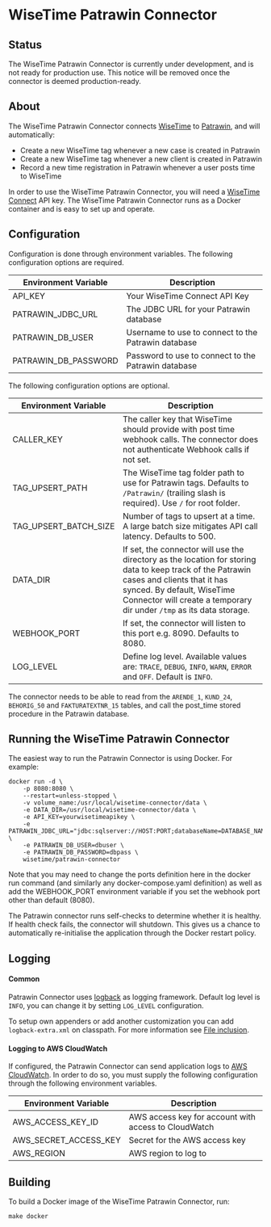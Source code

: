 # WiseTime Patrawin Connector

## Status

The WiseTime Patrawin Connector is currently under development, and is not ready for production use. This notice will be removed once the connector is deemed production-ready.

## About

The WiseTime Patrawin Connector connects [WiseTime](https://wisetime.io) to [Patrawin](https://www.cpaglobal.com/ipone-patrawin), and will automatically:

* Create a new WiseTime tag whenever a new case is created in Patrawin
* Create a new WiseTime tag whenever a new client is created in Patrawin
* Record a new time registration in Patrawin whenever a user posts time to WiseTime

In order to use the WiseTime Patrawin Connector, you will need a [WiseTime Connect](https://wisetime.io/docs/connect/) API key. The WiseTime Patrawin Connector runs as a Docker container and is easy to set up and operate.

## Configuration

Configuration is done through environment variables. The following configuration options are required.

| Environment Variable               | Description                                                                |
| ---------------------------------- | -------------------------------------------------------------------------- |
| API_KEY                            | Your WiseTime Connect API Key                                              |
| PATRAWIN_JDBC_URL                  | The JDBC URL for your Patrawin database                                    |
| PATRAWIN_DB_USER                   | Username to use to connect to the Patrawin database                        |
| PATRAWIN_DB_PASSWORD               | Password to use to connect to the Patrawin database                        |

The following configuration options are optional.

| Environment Variable  | Description                                                                                                                                                                                                                                    |
| --------------------- | -----------------------------------------------------------------------------------------------------------------------------------------------------------------------------------------------------------------------------------------------|
| CALLER_KEY            | The caller key that WiseTime should provide with post time webhook calls. The connector does not authenticate Webhook calls if not set.                                                                                                        |
| TAG_UPSERT_PATH       | The WiseTime tag folder path to use for Patrawin tags. Defaults to `/Patrawin/` (trailing slash is required). Use `/` for root folder.                                                                                                         |
| TAG_UPSERT_BATCH_SIZE | Number of tags to upsert at a time. A large batch size mitigates API call latency. Defaults to 500.                                                                                                                                            |
| DATA_DIR              | If set, the connector will use the directory as the location for storing data to keep track of the Patrawin cases and clients that it has synced. By default, WiseTime Connector will create a temporary dir under `/tmp` as its data storage. |
| WEBHOOK_PORT          | If set, the connector will listen to this port e.g. 8090. Defaults to 8080.                                                                                                                                                                    |
| LOG_LEVEL             | Define log level. Available values are: `TRACE`, `DEBUG`, `INFO`, `WARN`, `ERROR` and `OFF`. Default is `INFO`.                                                                                                                                |

The connector needs to be able to read from the `ARENDE_1`, `KUND_24`, `BEHORIG_50` and `FAKTURATEXTNR_15` tables, and call the post_time stored procedure in the Patrawin database.

## Running the WiseTime Patrawin Connector

The easiest way to run the Patrawin Connector is using Docker. For example:

```text
docker run -d \
    -p 8080:8080 \
    --restart=unless-stopped \
    -v volume_name:/usr/local/wisetime-connector/data \
    -e DATA_DIR=/usr/local/wisetime-connector/data \
    -e API_KEY=yourwisetimeapikey \
    -e PATRAWIN_JDBC_URL="jdbc:sqlserver://HOST:PORT;databaseName=DATABASE_NAME;ssl=request;useCursors=true" \
    -e PATRAWIN_DB_USER=dbuser \
    -e PATRAWIN_DB_PASSWORD=dbpass \
    wisetime/patrawin-connector
```

Note that you may need to change the ports definition here in the docker run command (and similarly any docker-compose.yaml definition) as well as add the WEBHOOK_PORT environment variable if you set the webhook port other than default (8080).

The Patrawin connector runs self-checks to determine whether it is healthy. If health check fails, the connector will shutdown. This gives us a chance to automatically re-initialise the application through the Docker restart policy.

## Logging

#### Common

Patrawin Connector uses [logback](https://logback.qos.ch) as logging framework. Default log level is `INFO`, you can change it by setting `LOG_LEVEL` configuration.

To setup own appenders or add another customization you can add `logback-extra.xml` on classpath. For more information see [File inclusion](https://logback.qos.ch/manual/configuration.html#fileInclusion).

#### Logging to AWS CloudWatch

If configured, the Patrawin Connector can send application logs to [AWS CloudWatch](https://aws.amazon.com/cloudwatch/). In order to do so, you must supply the following configuration through the following environment variables.

| Environment Variable  | Description                                          |
| --------------------- | ---------------------------------------------------- |
| AWS_ACCESS_KEY_ID     | AWS access key for account with access to CloudWatch |
| AWS_SECRET_ACCESS_KEY | Secret for the AWS access key                        |
| AWS_REGION            | AWS region to log to                                 |

## Building

To build a Docker image of the WiseTime Patrawin Connector, run:

```text
make docker
```
